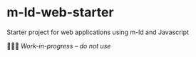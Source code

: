 # m-ld-web-starter
Starter project for web applications using m-ld and Javascript

🚧🚧🚧 _Work-in-progress – do not use_
